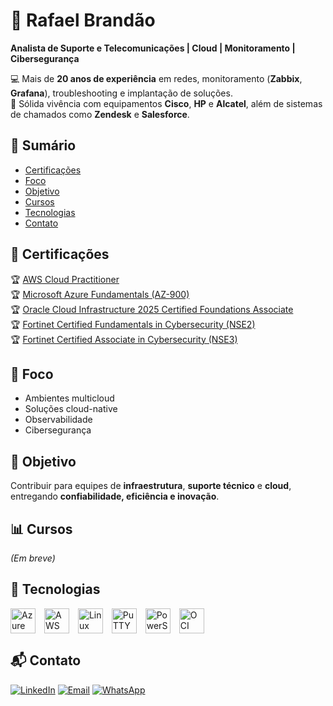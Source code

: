 # 🔰 Rafael Brandão  
**Analista de Suporte e Telecomunicações | Cloud | Monitoramento | Cibersegurança**

💻 Mais de **20 anos de experiência** em redes, monitoramento (**Zabbix**, **Grafana**), troubleshooting e implantação de soluções.  
🔧 Sólida vivência com equipamentos **Cisco**, **HP** e **Alcatel**, além de sistemas de chamados como **Zendesk** e **Salesforce**.  



## 📑 Sumário
- [Certificações](#-certificações)
- [Foco](#-foco)
- [Objetivo](#-objetivo)
- [Cursos](#-cursos)
- [Tecnologias](#-tecnologias)
- [Contato](#-contato)


## 🎯 Certificações
🏆 [AWS Cloud Practitioner](https://www.credly.com/badges/4903f0c1-d648-45d8-badd-eb5ae33d377e/linked_in_profile)   
🏆 [Microsoft Azure Fundamentals (AZ-900)](https://learn.microsoft.com/pt-br/users/rafaelbrandao/credentials/7a8bfd6d62ce4849)  
🏆 [Oracle Cloud Infrastructure 2025 Certified Foundations Associate](https://catalog-education.oracle.com/ords/certview/sharebadge?id=A7816DF75FE5687AB88CB31898CF45BEA1F4EE511099221C108DE213C50134CD#)  
🏆 [Fortinet Certified Fundamentals in Cybersecurity (NSE2)](https://www.credly.com/badges/e63200c9-155e-423d-8f95-a0882204691d)    
🏆 [Fortinet Certified Associate in Cybersecurity (NSE3)](https://www.credly.com/badges/9dd850d2-d022-4cc4-9f0e-621f4d45d060)  



## 🚀 Foco
- Ambientes multicloud  
- Soluções cloud-native  
- Observabilidade  
- Cibersegurança  



## 📡 Objetivo
Contribuir para equipes de **infraestrutura**, **suporte técnico** e **cloud**, entregando **confiabilidade, eficiência e inovação**.  



## 📊 Cursos
*(Em breve)*





## 🤖 Tecnologias

<p align="left">
  <img alt="Azure" title="Microsoft Azure" width="40px" style="margin-right: 10px; vertical-align: middle;" src="https://cdn.jsdelivr.net/gh/devicons/devicon@latest/icons/azure/azure-original.svg" />
  <img alt="AWS" title="Amazon Web Services" width="40px" style="margin-right: 10px; vertical-align: middle;" src="https://cdn.jsdelivr.net/gh/devicons/devicon@latest/icons/amazonwebservices/amazonwebservices-plain-wordmark.svg" />
  <img alt="Linux" title="Linux" width="40px" style="margin-right: 10px; vertical-align: middle;" src="https://cdn.jsdelivr.net/gh/devicons/devicon@latest/icons/linux/linux-original.svg" />
  <img alt="PuTTY" title="PuTTY" width="40px" style="margin-right: 10px; vertical-align: middle;" src="https://cdn.jsdelivr.net/gh/devicons/devicon@latest/icons/putty/putty-original.svg" />
  <img alt="PowerShell" title="PowerShell" width="40px" style="margin-right: 10px; vertical-align: middle;" src="https://cdn.jsdelivr.net/gh/devicons/devicon@latest/icons/powershell/powershell-original.svg" />
  <img alt="OCI" title="Oracle Cloud Infrastructure" width="40px" style="margin-right: 10px; vertical-align: middle;" src="https://cdn.jsdelivr.net/gh/devicons/devicon@latest/icons/oracle/oracle-original.svg" />
</p>



## 📬 Contato

[![LinkedIn](https://img.shields.io/badge/-LinkedIn-blue?style=flat-square&logo=linkedin)](https://www.linkedin.com/in/rafaelbrandao-cloud/)
[![Email](https://img.shields.io/badge/-Email-red?style=flat-square&logo=gmail)](mailto:rafael.facsenac@gmail.com)
[![WhatsApp](https://img.shields.io/badge/-WhatsApp-25D366?style=flat-square&logo=whatsapp&logoColor=white)](https://wa.me/5561991742679)
